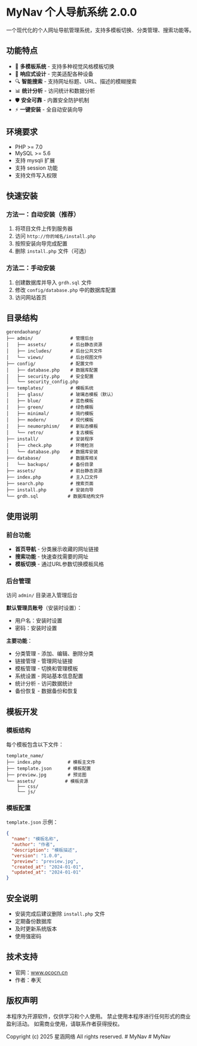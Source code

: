 # MyNav 个人导航系统 2.0.0

一个现代化的个人网址导航管理系统，支持多模板切换、分类管理、搜索功能等。

## 功能特点

- 🎨 **多模板系统** - 支持多种视觉风格模板切换
- 📱 **响应式设计** - 完美适配各种设备
- 🔍 **智能搜索** - 支持网址标题、URL、描述的模糊搜索
- 📊 **统计分析** - 访问统计和数据分析
- 🛡️ **安全可靠** - 内置安全防护机制
- ⚡ **一键安装** - 全自动安装向导

## 环境要求

- PHP >= 7.0
- MySQL >= 5.6
- 支持 mysqli 扩展
- 支持 session 功能
- 支持文件写入权限

## 快速安装

### 方法一：自动安装（推荐）

1. 将项目文件上传到服务器
2. 访问 `http://你的域名/install.php`
3. 按照安装向导完成配置
4. 删除 `install.php` 文件（可选）

### 方法二：手动安装

1. 创建数据库并导入 `grdh.sql` 文件
2. 修改 `config/database.php` 中的数据库配置
3. 访问网站首页

## 目录结构

```
gerendaohang/
├── admin/              # 管理后台
│   ├── assets/         # 后台静态资源
│   ├── includes/       # 后台公共文件
│   └── views/          # 后台视图文件
├── config/             # 配置文件
│   ├── database.php    # 数据库配置
│   ├── security.php    # 安全配置
│   └── security_config.php
├── templates/          # 模板系统
│   ├── glass/          # 玻璃态模板（默认）
│   ├── blue/           # 蓝色模板
│   ├── green/          # 绿色模板
│   ├── minimal/        # 简约模板
│   ├── modern/         # 现代模板
│   ├── neumorphism/    # 新拟态模板
│   └── retro/          # 复古模板
├── install/            # 安装程序
│   ├── check.php       # 环境检测
│   └── database.php    # 数据库安装
├── database/           # 数据库相关
│   └── backups/        # 备份目录
├── assets/             # 前台静态资源
├── index.php           # 主入口文件
├── search.php          # 搜索页面
├── install.php         # 安装向导
└── grdh.sql           # 数据库结构文件
```

## 使用说明

### 前台功能

- **首页导航** - 分类展示收藏的网址链接
- **搜索功能** - 快速查找需要的网址
- **模板切换** - 通过URL参数切换模板风格

### 后台管理

访问 `admin/` 目录进入管理后台

**默认管理员账号**（安装时设置）：
- 用户名：安装时设置
- 密码：安装时设置

**主要功能**：
- 分类管理 - 添加、编辑、删除分类
- 链接管理 - 管理网址链接
- 模板管理 - 切换和管理模板
- 系统设置 - 网站基本信息配置
- 统计分析 - 访问数据统计
- 备份恢复 - 数据备份和恢复

## 模板开发

### 模板结构

每个模板包含以下文件：
```
template_name/
├── index.php          # 模板主文件
├── template.json      # 模板配置
├── preview.jpg        # 预览图
└── assets/           # 模板资源
    ├── css/
    └── js/
```

### 模板配置

`template.json` 示例：
```json
{
  "name": "模板名称",
  "author": "作者",
  "description": "模板描述",
  "version": "1.0.0",
  "preview": "preview.jpg",
  "created_at": "2024-01-01",
  "updated_at": "2024-01-01"
}
```

## 安全说明

- 安装完成后建议删除 `install.php` 文件
- 定期备份数据库
- 及时更新系统版本
- 使用强密码

## 技术支持

- 官网：www.ococn.cn
- 作者：奉天

## 版权声明

本程序为开源软件，仅供学习和个人使用。
禁止使用本程序进行任何形式的商业盈利活动。
如需商业使用，请联系作者获得授权。

Copyright (c) 2025 星涵网络 All rights reserved. #   M y N a v  
 #   M y N a v  
 